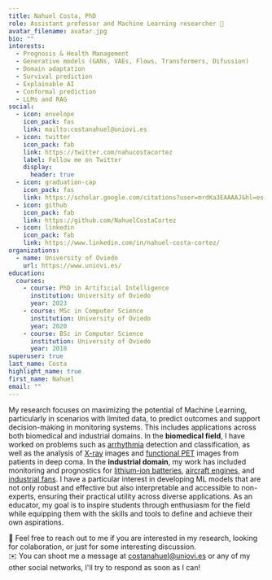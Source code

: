 ```yaml
---
title: Nahuel Costa, PhD
role: Assistant professor and Machine Learning researcher 🤖
avatar_filename: avatar.jpg
bio: ""
interests:
  - Prognosis & Health Management
  - Generative models (GANs, VAEs, Flows, Transformers, Difussion)
  - Domain adaptation
  - Survival prediction
  - Explainable AI
  - Conformal prediction
  - LLMs and RAG
social:
  - icon: envelope
    icon_pack: fas
    link: mailto:costanahuel@uniovi.es
  - icon: twitter
    icon_pack: fab
    link: https://twitter.com/nahucostacortez
    label: Follow me on Twitter
    display:
      header: true
  - icon: graduation-cap
    icon_pack: fas
    link: https://scholar.google.com/citations?user=mrdKa3EAAAAJ&hl=es
  - icon: github
    icon_pack: fab
    link: https://github.com/NahuelCostaCortez
  - icon: linkedin
    icon_pack: fab
    link: https://www.linkedin.com/in/nahuel-costa-cortez/
organizations:
  - name: University of Oviedo
    url: https://www.uniovi.es/
education:
  courses:
    - course: PhD in Artificial Intelligence
      institution: University of Oviedo
      year: 2023
    - course: MSc in Computer Science
      institution: University of Oviedo
      year: 2020
    - course: BSc in Computer Science
      institution: University of Oviedo
      year: 2018
superuser: true
last_name: Costa
highlight_name: true
first_name: Nahuel
email: ""
---
```

My research focuses on maximizing the potential of Machine Learning, particularly in scenarios with limited data, to predict outcomes and support decision-making in monitoring systems. This includes applications across both biomedical and industrial domains. In the **biomedical field**, I have worked on problems such as <ins>arrhythmia</ins> detection and classification, as well as the analysis of <ins>X-ray</ins> images and <ins>functional PET</ins> images from patients in deep coma. In the **industrial domain**, my work has included monitoring and prognostics for <ins>lithium-ion batteries</ins>, <ins>aircraft engines</ins>, and <ins>industrial fans</ins>. I have a particular interest in developing ML models that are not only robust and effective but also interpretable and accessible to non-experts, ensuring their practical utility across diverse applications. As an educator, my goal is to inspire students through enthusiasm for the field while equipping them with the skills and tools to define and achieve their own aspirations.
 
💬  Feel free to reach out to me if you are interested in my research, looking for colaboration, or just for some interesting discussion.<br>
✉️  You can shoot me a message at costanahuel@uniovi.es or any of my other social networks, I'll try to respond as soon as I can!
